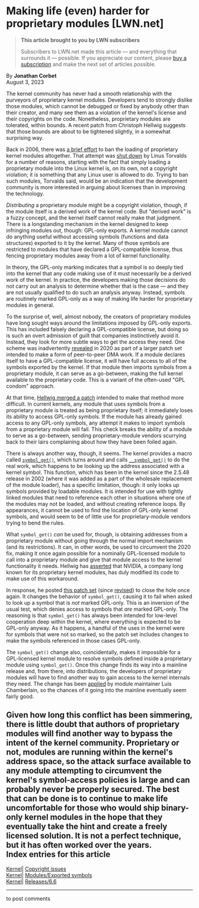 # Making life (even) harder for proprietary modules [LWN.net]

> **This article brought to you by LWN subscribers**
> 
> Subscribers to LWN.net made this article — and everything that surrounds it — possible. If you appreciate our content, please [buy a subscription](/Promo/nst-nag3/subscribe) and make the next set of articles possible. 

By **Jonathan Corbet**  
August 3, 2023 

The kernel community has never had a smooth relationship with the purveyors of proprietary kernel modules. Developers tend to strongly dislike those modules, which cannot be debugged or fixed by anybody other than their creator, and many see them as a violation of the kernel's license and their copyrights on the code. Nonetheless, proprietary modules are tolerated, within bounds. A recent patch from Christoph Hellwig suggests that those bounds are about to be tightened slightly, in a somewhat surprising way. 

Back in 2006, there was [a brief effort](/Articles/215075/) to ban the loading of proprietary kernel modules altogether. That attempt was [shut down](/Articles/214149/) by Linus Torvalds for a number of reasons, starting with the fact that simply loading a proprietary module into the Linux kernel is, on its own, not a copyright violation; it is something that any Linux user is allowed to do. Trying to ban such modules, Torvalds said, would be an indication that the development community is more interested in arguing about licenses than in improving the technology. 

_Distributing_ a proprietary module might be a copyright violation, though, if the module itself is a derived work of the kernel code. But "derived work" is a fuzzy concept, and the kernel itself cannot really make that judgment. There is a longstanding mechanism in the kernel designed to keep infringing modules out, though: GPL-only exports. A kernel module cannot do anything useful without accessing symbols (functions and data structures) exported to it by the kernel. Many of those symbols are restricted to modules that have declared a GPL-compatible license, thus fencing proprietary modules away from a lot of kernel functionality. 

In theory, the GPL-only marking indicates that a symbol is so deeply tied into the kernel that any code making use of it must necessarily be a derived work of the kernel. In practice, the developers making those decisions do not carry out an analysis to determine whether that is the case — and they are not usually qualified to do such an analysis anyway. Instead, symbols are routinely marked GPL-only as a way of making life harder for proprietary modules in general. 

To the surprise of, well, almost nobody, the creators of proprietary modules have long sought ways around the limitations imposed by GPL-only exports. This has included falsely declaring a GPL-compatible license, but doing so is such an overt admission of guilt that companies instinctively avoid it. Instead, they look for more subtle ways to get the access they need. One scheme was inadvertently [revealed](/Articles/827596/) in 2020 as part of a larger patch set intended to make a form of peer-to-peer DMA work. If a module declares itself to have a GPL-compatible license, it will have full access to all of the symbols exported by the kernel. If that module then imports symbols from a proprietary module, it can serve as a go-between, making the full kernel available to the proprietary code. This is a variant of the often-used "GPL condom" approach. 

At that time, [Hellwig merged a patch](https://git.kernel.org/linus/262e6ae7081d) intended to make that method more difficult. In current kernels, any module that uses symbols from a proprietary module is treated as being proprietary itself; it immediately loses its ability to access GPL-only symbols. If the module has already gained access to any GPL-only symbols, any attempt it makes to import symbols from a proprietary module will fail. This check breaks the ability of a module to serve as a go-between, sending proprietary-module vendors scurrying back to their lairs complaining about how they have been foiled again. 

There is always another way, though, it seems. The kernel provides a macro called [`symbol_get()`](https://elixir.bootlin.com/linux/v6.4.7/source/include/linux/module.h#L303), which turns around and calls [`__symbol_get()`](https://elixir.bootlin.com/linux/v6.4.7/source/kernel/module/main.c#L1296) to do the real work, which happens to be looking up the address associated with a kernel symbol. This function, which has been in the kernel since the 2.5.48 release in 2002 (where it was added as a part of the wholesale replacement of the module loader), has a specific limitation, though: it only looks up symbols provided by loadable modules. It is intended for use with tightly linked modules that need to reference each other in situations where one of the modules may not be loaded, and without creating reference loops. By appearances, it cannot be used to find the location of GPL-only kernel symbols, and would seem to be of little use for proprietary-module vendors trying to bend the rules. 

What `symbol_get()` _can_ be used for, though, is obtaining addresses from a proprietary module without going through the normal import mechanism (and its restrictions). It can, in other words, be used to circumvent the 2020 fix, making it once again possible for a nominally GPL-licensed module to call into a proprietary module and give that module access to the kernel functionality it needs. Hellwig has [asserted](/ml/linux-kernel/20230731083806.453036-6-hch@lst.de/) that NVIDIA, a company long known for its proprietary kernel modules, has duly modified its code to make use of this workaround. 

In response, he posted [this patch set](/ml/linux-kernel/20230731083806.453036-1-hch@lst.de/) (since [revised](/ml/linux-kernel/20230801173544.1929519-1-hch@lst.de/)) to close the hole once again. It changes the behavior of `symbol_get()`, causing it to fail when asked to look up a symbol that is _not_ marked GPL-only. This is an inversion of the usual test, which denies access to symbols that _are_ marked GPL-only. The reasoning is that `symbol_get()` has always been intended for low-level cooperation deep within the kernel, where everything is expected to be GPL-only anyway. As it happens, a handful of the uses in the kernel were for symbols that were not so marked, so the patch set includes changes to make the symbols referenced in those cases GPL-only. 

The `symbol_get()` change also, coincidentally, makes it impossible for a GPL-licensed kernel module to resolve symbols defined inside a proprietary module using `symbol_get()`. Once this change finds its way into a mainline release and, from there, into distributions, the developers of proprietary modules will have to find another way to gain access to the kernel internals they need. The change has been [applied](/ml/linux-kernel/ZMqeJT9Fv0zzw3%2Fv@bombadil.infradead.org/) by module maintainer Luis Chamberlain, so the chances of it going into the mainline eventually seem fairly good. 

Given how long this conflict has been simmering, there is little doubt that authors of proprietary modules will find another way to bypass the intent of the kernel community. Proprietary or not, modules are running within the kernel's address space, so the attack surface available to any module attempting to circumvent the kernel's symbol-access policies is large and can probably never be properly secured. The best that can be done is to continue to make life uncomfortable for those who would ship binary-only kernel modules in the hope that they eventually take the hint and create a freely licensed solution. It is not a perfect technique, but it has often worked over the years.  
Index entries for this article  
---  
[Kernel](/Kernel/Index)| [Copyright issues](/Kernel/Index#Copyright_issues)  
[Kernel](/Kernel/Index)| [Modules/Exported symbols](/Kernel/Index#Modules-Exported_symbols)  
[Kernel](/Kernel/Index)| [Releases/6.6](/Kernel/Index#Releases-6.6)  
  


* * *

to post comments 
